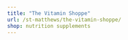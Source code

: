 ```yaml
---
title: "The Vitamin Shoppe"
url: /st-matthews/the-vitamin-shoppe/
shop: nutrition supplements
---
```

